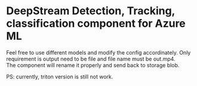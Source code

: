 # DeepStream Detection, Tracking, classification component for Azure ML

Feel free to use different models and modify the config accordinately.
Only requirement is output need to be file and file name must be out.mp4.  
The component will  rename it properly and send back to storage blob.

PS: currently, triton version is still not work.